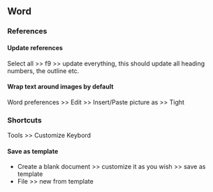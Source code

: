 ## Word

### References

#### Update references
Select all >> f9 >> update everything, this should update all heading numbers, the outline etc.

#### Wrap text around images by default
Word preferences >> Edit >> Insert/Paste picture as >> Tight

### Shortcuts
Tools >> Customize Keybord

#### Save as template
 * Create a blank document >> customize it as you wish >> save as template
 * File >> new from template